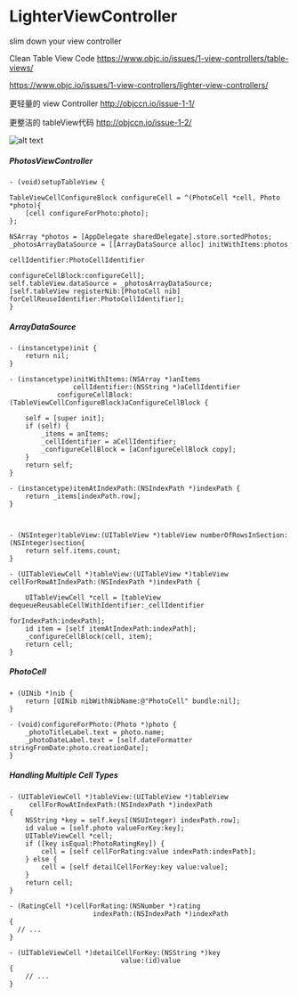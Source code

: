 # LighterViewController
slim down your view controller

Clean Table View Code <https://www.objc.io/issues/1-view-controllers/table-views/>

<https://www.objc.io/issues/1-view-controllers/lighter-view-controllers/>

更轻量的 view Controller <http://objccn.io/issue-1-1/>

更整洁的 tableView代码 <http://objccn.io/issue-1-2/>

![alt text](http://cl.ly/dWWG/IMG_1224.PNG)

##### PhotosViewController
	- (void)setupTableView {
    
    TableViewCellConfigureBlock configureCell = ^(PhotoCell *cell, Photo *photo){
        [cell configureForPhoto:photo];
    };
    
    NSArray *photos = [AppDelegate sharedDelegate].store.sortedPhotos;
    _photosArrayDataSource = [[ArrayDataSource alloc] initWithItems:photos
                                                     cellIdentifier:PhotoCellIdentifier
                                                 configureCellBlock:configureCell];
    self.tableView.dataSource = _photosArrayDataSource;
    [self.tableView registerNib:[PhotoCell nib] forCellReuseIdentifier:PhotoCellIdentifier];
	}

##### ArrayDataSource
	- (instancetype)init {
    	return nil;
	}

	- (instancetype)initWithItems:(NSArray *)anItems
    		   	    cellIdentifier:(NSString *)aCellIdentifier
 	 			configureCellBlock:(TableViewCellConfigureBlock)aConfigureCellBlock {
    
    	self = [super init];
    	if (self) {
    	    _items = anItems;
        	_cellIdentifier = aCellIdentifier;
        	_configureCellBlock = [aConfigureCellBlock copy];
    	}
    	return self;
	}

	- (instancetype)itemAtIndexPath:(NSIndexPath *)indexPath {
    	return _items[indexPath.row];
	}



	- (NSInteger)tableView:(UITableView *)tableView numberOfRowsInSection:(NSInteger)section{
    	return self.items.count;
	}

	- (UITableViewCell *)tableView:(UITableView *)tableView cellForRowAtIndexPath:(NSIndexPath *)indexPath {
    
    	UITableViewCell *cell = [tableView dequeueReusableCellWithIdentifier:_cellIdentifier
                                                            forIndexPath:indexPath];
    	id item = [self itemAtIndexPath:indexPath];
    	_configureCellBlock(cell, item);
    	return cell;
	}
##### PhotoCell
	+ (UINib *)nib {
    	return [UINib nibWithNibName:@"PhotoCell" bundle:nil];
	}

	- (void)configureForPhoto:(Photo *)photo {
    	_photoTitleLabel.text = photo.name;
    	_photoDateLabel.text = [self.dateFormatter stringFromDate:photo.creationDate];
	}
	
##### Handling Multiple Cell Types
	- (UITableViewCell *)tableView:(UITableView *)tableView  
         cellForRowAtIndexPath:(NSIndexPath *)indexPath
	{
    	NSString *key = self.keys[(NSUInteger) indexPath.row];
    	id value = [self.photo valueForKey:key];
    	UITableViewCell *cell;
    	if ([key isEqual:PhotoRatingKey]) {
        	cell = [self cellForRating:value indexPath:indexPath];
    	} else {
        	cell = [self detailCellForKey:key value:value];
    	}
    	return cell;
	}

	- (RatingCell *)cellForRating:(NSNumber *)rating
                    	 indexPath:(NSIndexPath *)indexPath
	{
  	  // ...
	}

	- (UITableViewCell *)detailCellForKey:(NSString *)key
                                value:(id)value
	{
    	// ...
	}
	
	
	
	
	


